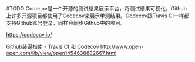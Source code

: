 #TODO
Codecov是一个开源的测试结果展示平台，将测试结果可视化。Github上许多开源项目都使用了Codecov来展示单测结果。Codecov跟Travis CI一样都支持Github账号登录，同样会同步Github中的项目。

https://codecov.io/

Github装逼指南 - Travis CI 和 Codecov
http://www.open-open.com/lib/view/open1454638882667.html